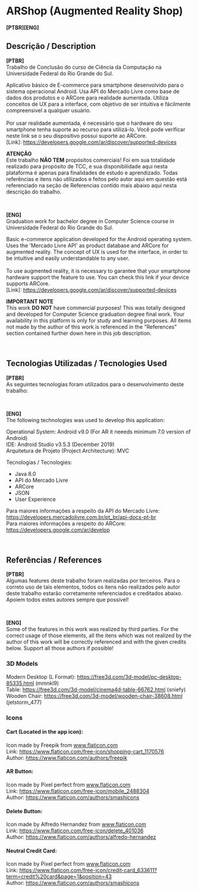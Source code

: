 # ARShop (Augmented Reality Shop)

**[PTBR][ENG]**

## Descrição / Description

**[PTBR]**  <br/>
Trabalho de Conclusão do curso de Ciência da Computação na Universidade Federal do Rio Grande do Sul.

Aplicativo básico de E-commerce para smartphone desenvolvido para o sistema operacional Android. Usa API do Mercado Livre como 
base de dados dos produtos e o ARCore para realidade aumentada. Utiliza conceitos de UX para a interface, com objetivo de ser intuitiva 
e fácilmente compreensivel a qualquer usuário. 
<br/>
<br/>
Por usar realidade aumentada, é necessário que o hardware do seu smartphone tenha suporte ao recurso para utilizá-lo. Você pode verificar neste link se o seu 
dispositivo possui suporte ao ARCore.
<br/>
[Link]: https://developers.google.com/ar/discover/supported-devices
 
**ATENÇÃO** <br/>
Este trabalho **NÃO TEM** propósitos comerciais! Foi em sua totalidade realizado para propósito de TCC, e sua disponibilidade aqui
nesta plataforma é apenas para finalidades de estudo e aprendizado. Todas referências e itens não utilizados e feitos pelo autor aqui em questão
está referenciado na seção de Referencias contido mais abaixo aqui nesta descrição do trabalho.

<br/>

**[ENG]**  <br/>
Graduation work for bachelor degree in Computer Science course in Universidade Federal do Rio Grande do Sul.

Basic e-commerce application developed for the Android operating system. Uses the 'Mercado Livre API' as
product database and ARCore for augmented reality. The concept of UX is used for the interface, in order to be intuitive
and easily understandable to any user.
<br/>
<br/>
To use augmented reality, it is necessary to garantee that your smartphone hardware support the feature to use. You can check this link if your
device supports ARCore.
<br/>
[Link]: https://developers.google.com/ar/discover/supported-devices

**IMPORTANT NOTE** <br/>
This work **DO NOT** have commercial purposes! This was totally designed and developed for Computer Science graduation degree final work. Your availability in
this platform is only for study and learning purposes. All items not made by the author of this work is referenced in the "References" section contained
further down here in this job description.

<br/>

## Tecnologias Utilizadas / Tecnologies Used

**[PTBR]**  <br/> 
As seguintes tecnologias foram utilizados para o desenvolvimento deste trabalho: <br/>

<br/>

**[ENG]**  <br/>
The following technologies was used to develop this application:

Operational System: Android v9.0 (For AR it neeeds minimum 7.0 version of Android) <br/>
IDE: Android Studio v3.5.3 (December 2019) <br/>
Arquitetura de Projeto (Project Architecture): MVC 


Tecnologias / Tecnologies:
- Java 8.0
- API do Mercado Livre
- ARCore 
- JSON
- User Experience


Para maiores informações a respeito da API do Mercado Livre: https://developers.mercadolivre.com.br/pt_br/api-docs-pt-br <br/>
Para maiores informações a respeito do ARCore: https://developers.google.com/ar/develop

<br/>

## Referências / References


**[PTBR]**  <br/> 
Algumas features deste trabalho foram realizadas por terceiros. Para o correto uso de tais elementos, todos os itens não
realizados pelo autor deste trabalho estarão corretamente referenciados e creditados abaixo. Apoiem todos estes autores sempre que possível!

<br/>

**[ENG]**  <br/>
Some of the features in this work was realized by third parties. For the correct usage of those elements, all the itens which 
was not realized by the author of this work will be correctly referenced and with the given credits below. Support all
those authors if possible!

### 3D Models
Modern Desktop (L Format): https://free3d.com/3d-model/pc-desktop-85335.html (mmnkl9) <br/>
Table: https://free3d.com/3d-model/cinema4d-table-66762.html (sniefy) <br/>
Wooden Chair: https://free3d.com/3d-model/wooden-chair-38608.html (jetstorm_477)

### Icons

#### Cart (Located in the app icon): <br/>
Icon made by Freepik from www.flaticon.com <br/>
Link: https://www.flaticon.com/free-icon/shopping-cart_1170576 <br/>
Author: https://www.flaticon.com/authors/freepik

#### AR Button: <br/>
Icon made by Pixel perfect from www.flaticon.com <br/>
Link: https://www.flaticon.com/free-icon/mobile_2488304 <br/>
Author: https://www.flaticon.com/authors/smashicons
           
#### Delete Button: <br/>
Icon made by Alfredo Hernandez from www.flaticon.com <br/>
Link: https://www.flaticon.com/free-icon/delete_401036 <br/>
Author: https://www.flaticon.com/authors/alfredo-hernandez

#### Neutral Credit Card: <br/>
Icon made by Pixel perfect from www.flaticon.com <br/>
Link: https://www.flaticon.com/free-icon/credit-card_633611?term=credit%20card&page=1&position=43 <br/>
Author: https://www.flaticon.com/authors/smashicons
